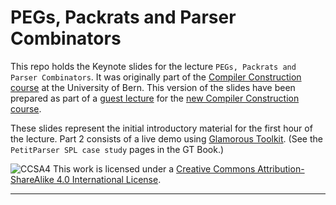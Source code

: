 # PEGs, Packrats and Parser Combinators

This repo holds the Keynote slides for the lecture `PEGs, Packrats and Parser Combinators`.
It was originally part of the [Compiler Construction course](https://github.com/onierstrasz/course-compiler-construction) at the University of Bern.
This version of the slides have been prepared as part of a [guest lecture](https://www.oscar.nierstrasz.org/teaching/2023-04-06-PEGs) for the [new Compiler Construction course](https://seg.inf.unibe.ch/teaching/current/cc/).

These slides represent the initial introductory material for the first hour of the lecture.
Part 2 consists of a live demo using [Glamorous Toolkit](https://gtoolkit.com).
(See the `PetitParser SPL case study` pages in the GT Book.)


![CCSA4](https://licensebuttons.net/l/by-sa/3.0/88x31.png)
This work is licensed under a [Creative Commons Attribution-ShareAlike 4.0 International License](http://creativecommons.org/licenses/by-sa/4.0/).

---
